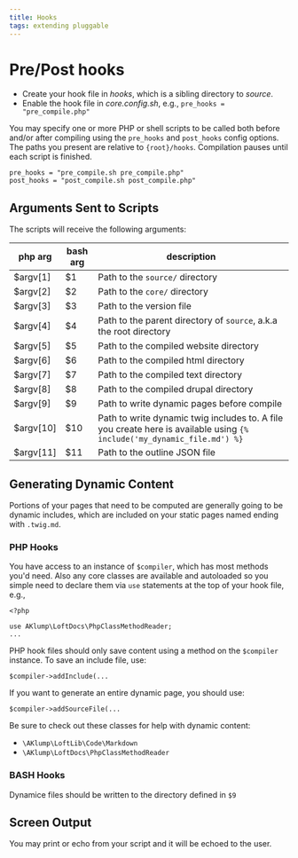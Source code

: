 ```yaml
---
title: Hooks
tags: extending pluggable
---
```

# Pre/Post hooks

* Create your hook file in _hooks_, which is a sibling directory to _source_.
* Enable the hook file in _core.config.sh_, e.g., `pre_hooks = "pre_compile.php"`

You may specify one or more PHP or shell scripts to be called both before and/or after compiling using the `pre_hooks` and `post_hooks` config options.  The paths you present are relative to `{root}/hooks`.  Compilation pauses until each script is finished.

    pre_hooks = "pre_compile.sh pre_compile.php"
    post_hooks = "post_compile.sh post_compile.php"

## Arguments Sent to Scripts

The scripts will receive the following arguments:

| php arg | bash arg | description                                      |
|----------|---------|--------------------------------------------------|
| $argv[1] | $1      | Path to the `source/` directory |
| $argv[2] | $2      | Path to the `core/` directory   |
| $argv[3] | $3      | Path to the version file        |
| $argv[4] | $4      | Path to the parent directory of `source`, a.k.a the root directory  |
| $argv[5] | $5      | Path to the compiled website directory  |
| $argv[6] | $6      | Path to the compiled html directory  |
| $argv[7] | $7      | Path to the compiled text directory  |
| $argv[8] | $8      | Path to the compiled drupal directory  |
| $argv[9] | $9      | Path to write dynamic pages before compile |
| $argv[10] | $10    | Path to write dynamic twig includes to.  A file you create here is available using `{% include('my_dynamic_file.md') %}` |
| $argv[11] | $11    | Path to the outline JSON file |

## Generating Dynamic Content

Portions of your pages that need to be computed are generally going to be dynamic includes, which are included on your static pages named ending with `.twig.md`.

### PHP Hooks

You have access to an instance of `$compiler`, which has most methods you'd need.  Also any core classes are available and autoloaded so you simple need to declare them via `use` statements at the top of your hook file, e.g.,

    <?php
    
    use AKlump\LoftDocs\PhpClassMethodReader;
    ...

PHP hook files should only save content using a method on the `$compiler` instance.  To save an include file, use:

    $compiler->addInclude(...
    
If you want to generate an entire dynamic page, you should use:
    
    $compiler->addSourceFile(...
    
Be sure to check out these classes for help with dynamic content:

* `\AKlump\LoftLib\Code\Markdown`      
* `\AKlump\LoftDocs\PhpClassMethodReader`      

### BASH Hooks
    
Dynamice files should be written to the directory defined in `$9`    

## Screen Output

You may print or echo from your script and it will be echoed to the user.
